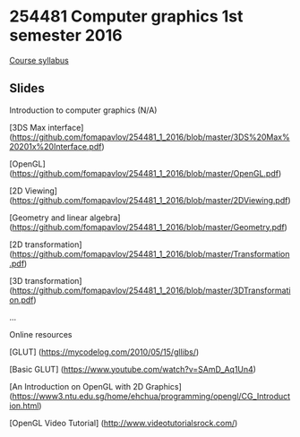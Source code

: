 # 254481 Computer graphics 1st semester 2016 

[Course syllabus](https://github.com/fomapavlov/254481_1_2016/blob/master/syllabus_59_1_254481.pdf)

## Slides
Introduction to computer graphics (N/A)

[3DS Max interface] (https://github.com/fomapavlov/254481_1_2016/blob/master/3DS%20Max%20201x%20Interface.pdf)

[OpenGL] (https://github.com/fomapavlov/254481_1_2016/blob/master/OpenGL.pdf)

[2D Viewing] (https://github.com/fomapavlov/254481_1_2016/blob/master/2DViewing.pdf)

[Geometry and linear algebra] (https://github.com/fomapavlov/254481_1_2016/blob/master/Geometry.pdf)

[2D transformation] (https://github.com/fomapavlov/254481_1_2016/blob/master/Transformation.pdf)

[3D transformation] (https://github.com/fomapavlov/254481_1_2016/blob/master/3DTransformation.pdf)

...

Online resources

[GLUT] (https://mycodelog.com/2010/05/15/gllibs/)

[Basic GLUT] (https://www.youtube.com/watch?v=SAmD_Aq1Un4)

[An Introduction on OpenGL with 2D Graphics] (https://www3.ntu.edu.sg/home/ehchua/programming/opengl/CG_Introduction.html)

[OpenGL Video Tutorial] (http://www.videotutorialsrock.com/)
